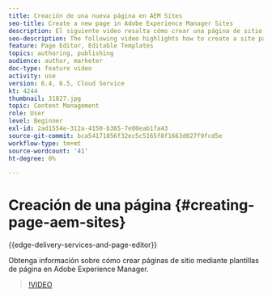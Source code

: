 ```yaml
---
title: Creación de una nueva página en AEM Sites
seo-title: Create a new page in Adobe Experience Manager Sites
description: El siguiente vídeo resalta cómo crear una página de sitio basada en una plantilla en Adobe Experience Manager.
seo-description: The following video highlights how to create a site page based on a template in Adobe Experience Manager.
feature: Page Editor, Editable Templates
topics: authoring, publishing
audience: author, marketer
doc-type: feature video
activity: use
version: 6.4, 6.5, Cloud Service
kt: 4244
thumbnail: 31827.jpg
topic: Content Management
role: User
level: Beginner
exl-id: 2ad1554e-312a-4150-b365-7e00eab1fa43
source-git-commit: bca54171856f32ec5c5165f8f1663d027f9fcd5e
workflow-type: tm+mt
source-wordcount: '41'
ht-degree: 0%

---
```


# Creación de una página {#creating-page-aem-sites}

{{edge-delivery-services-and-page-editor}}

Obtenga información sobre cómo crear páginas de sitio mediante plantillas de página en Adobe Experience Manager.

>[!VIDEO](https://video.tv.adobe.com/v/31827?quality=12&learn=on)
